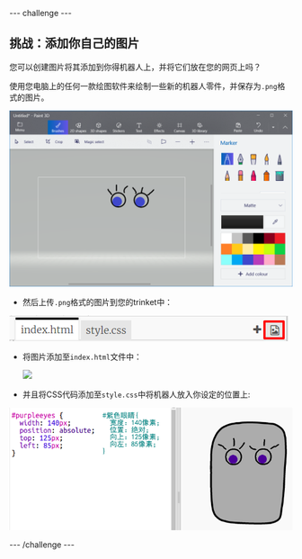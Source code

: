 \--- challenge \---

## 挑战：添加你自己的图片

您可以创建图片将其添加到你得机器人上，并将它们放在您的网页上吗？

使用您电脑上的任何一款绘图软件来绘制一些新的机器人零件，并保存为`.png`格式的图片。

![截图](images/robot-eyes-edit.png)

+ 然后上传`.png`格式的图片到您的trinket中：

![截图](images/robot-image-add.png)

+ 将图片添加至`index.html`文件中： 

    <img id="purpleeyes" src="purpleeyes.png">
    

+ 并且将CSS代码添加至`style.css`中将机器人放入你设定的位置上:

![截图](images/robot-use-purple-eyes.png)

\--- /challenge \---